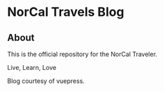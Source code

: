 # NorCal Travels Blog

## About
This is the official repository for the NorCal Traveler.

Live, Learn, Love


Blog courtesy of vuepress.
